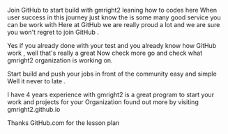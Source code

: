 Join GitHub to start build with gmright2 leaning how to codes here
When user success in this journey just know the is some many good service you can be work with
Here at GitHub we are really proud a lot and we are sure you won't regret to join GitHub .

Yes if you already done with your test and you already know how GitHub work , well that's really a great 
Now check more go and check what gmright2 organization is working on.

Start build and push your jobs in front of the community easy and simple 
Well it never to late .

I have 4 years experience with gmright2 is a great program to start your work and projects for your 
Organization found out more by visiting gmright2.github.io 


Thanks GitHub.com for the lesson plan 
